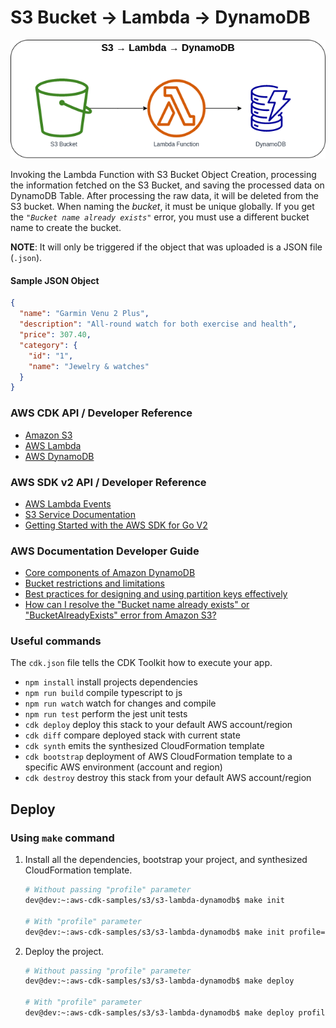 # S3 Bucket → Lambda → DynamoDB

![S3 Bucket to Lambda to DynamoDB](assets/img/s3-lambda-dynamodb.png)

Invoking the Lambda Function with S3 Bucket Object Creation, processing the information fetched on the S3 Bucket, and saving the processed data on DynamoDB Table. After processing the raw data, it will be deleted from the S3 bucket. When naming the *bucket*, it must be unique globally. If you get the *`"Bucket name already exists"`* error, you must use a different bucket name to create the bucket.

**NOTE**: It will only be triggered if the object that was uploaded is a JSON file (`.json`).

#### Sample JSON Object
```json
{
  "name": "Garmin Venu 2 Plus",
  "description": "All-round watch for both exercise and health",
  "price": 307.40,
  "category": {
    "id": "1",
    "name": "Jewelry & watches"
  }
}
```

### AWS CDK API / Developer Reference
* [Amazon S3](https://docs.aws.amazon.com/cdk/api/v2/docs/aws-cdk-lib.aws_s3-readme.html)
* [AWS Lambda](https://docs.aws.amazon.com/cdk/api/v2/docs/aws-cdk-lib.aws_lambda-readme.html)
* [AWS DynamoDB](https://docs.aws.amazon.com/cdk/api/v2/docs/aws-cdk-lib.aws_dynamodb-readme.html)

### AWS SDK v2 API / Developer Reference
* [AWS Lambda Events](https://github.com/aws/aws-lambda-go/blob/main/events/README.md)
* [S3 Service Documentation](https://pkg.go.dev/github.com/aws/aws-sdk-go-v2/service/s3)
* [Getting Started with the AWS SDK for Go V2](https://aws.github.io/aws-sdk-go-v2/docs/getting-started/)

### AWS Documentation Developer Guide
* [Core components of Amazon DynamoDB](https://docs.aws.amazon.com/amazondynamodb/latest/developerguide/HowItWorks.CoreComponents.html)
* [Bucket restrictions and limitations](https://docs.aws.amazon.com/AmazonS3/latest/userguide/BucketRestrictions.html)
* [Best practices for designing and using partition keys effectively](https://docs.aws.amazon.com/amazondynamodb/latest/developerguide/bp-partition-key-design.html)
* [How can I resolve the "Bucket name already exists" or "BucketAlreadyExists" error from Amazon S3?](https://repost.aws/knowledge-center/s3-error-bucket-already-exists)

### Useful commands
The `cdk.json` file tells the CDK Toolkit how to execute your app.

* `npm install`     install projects dependencies
* `npm run build`   compile typescript to js
* `npm run watch`   watch for changes and compile
* `npm run test`    perform the jest unit tests
* `cdk deploy`      deploy this stack to your default AWS account/region
* `cdk diff`        compare deployed stack with current state
* `cdk synth`       emits the synthesized CloudFormation template
* `cdk bootstrap`   deployment of AWS CloudFormation template to a specific AWS environment (account and region)
* `cdk destroy`     destroy this stack from your default AWS account/region

## Deploy

### Using `make` command
1. Install all the dependencies, bootstrap your project, and synthesized CloudFormation template.
    ```bash
    # Without passing "profile" parameter
    dev@dev:~:aws-cdk-samples/s3/s3-lambda-dynamodb$ make init

    # With "profile" parameter
    dev@dev:~:aws-cdk-samples/s3/s3-lambda-dynamodb$ make init profile=[profile_name]
    ```

2. Deploy the project.
    ```bash
    # Without passing "profile" parameter
    dev@dev:~:aws-cdk-samples/s3/s3-lambda-dynamodb$ make deploy

    # With "profile" parameter
    dev@dev:~:aws-cdk-samples/s3/s3-lambda-dynamodb$ make deploy profile=[profile_name]
    ```
